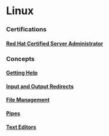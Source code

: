 # Linux

### Certifications

#### [Red Hat Certified Server Administrator](https://www.redhat.com/en/services/certification/rhcsa)

### Concepts

#### [Getting Help](/concepts/Help.md)
#### [Input and Output Redirects](/concepts/InputOutputRedirects.md)
#### [File Management](/concepts/FileManagement.md)
#### [Pipes](/concepts/Pipes.md)
#### [Text Editors](/concepts/TextEditors.md)